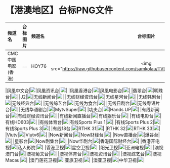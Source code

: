 # 【港澳地区】台标PNG文件
|频道名|台标图片|频道名|台标图片|
|:---|:---:|:---|:---:|
|CMC中国电影(香港)|<img src="https://raw.githubusercontent.com/samkolau/TVLOGO/main/logo/CNHK/CMC中国电影(香港).png">|HOY76|<img src="https://raw.githubusercontent.com/samkolau/TVLOGO/main/logo/CNHK/HOY76.png>|

|凤凰中文台|<img src="https://raw.githubusercontent.com/wanglindl/TVlogo/main/img/Phoenix1.png">|凤凰资讯台|<img src="https://raw.githubusercontent.com/wanglindl/TVlogo/main/img/Phoenix2.png">|
|凤凰香港台|<img src="https://raw.githubusercontent.com/wanglindl/TVlogo/main/img/Phoenix3.png">|凤凰电影台|<img src="https://raw.githubusercontent.com/wanglindl/TVlogo/main/img/Phoenix4.png">|
|翡翠台|<img src="https://raw.githubusercontent.com/wanglindl/TVlogo/main/img/TVB1.png">|明珠台|<img src="https://raw.githubusercontent.com/wanglindl/TVlogo/main/img/TVB2.png">|
|J2|<img src="https://raw.githubusercontent.com/wanglindl/TVlogo/main/img/TVB3.png">|无线新闻台|<img src="https://raw.githubusercontent.com/wanglindl/TVlogo/main/img/TVB4.png">|
|无线财经资讯台|<img src="https://raw.githubusercontent.com/wanglindl/TVlogo/main/img/TVB5.png">|无线星河台|<img src="https://raw.githubusercontent.com/wanglindl/TVlogo/main/img/TVB6.png">|
|无线韩剧台|<img src="https://raw.githubusercontent.com/wanglindl/TVlogo/main/img/TVB7.png">|无线经典台|<img src="https://raw.githubusercontent.com/wanglindl/TVlogo/main/img/TVB8.png">|
|无线综艺台|<img src="https://raw.githubusercontent.com/wanglindl/TVlogo/main/img/TVB9.png">|无线为食台|<img src="https://raw.githubusercontent.com/wanglindl/TVlogo/main/img/TVB10.png">|
|无线日剧台|<img src="https://raw.githubusercontent.com/wanglindl/TVlogo/main/img/TVB11.png">|无线粤语片台|<img src="https://raw.githubusercontent.com/wanglindl/TVlogo/main/img/TVB12.png">|
|无线华语剧台|<img src="https://raw.githubusercontent.com/wanglindl/TVlogo/main/img/TVB13.png">|MytvSuper|<img src="https://raw.githubusercontent.com/wanglindl/TVlogo/main/img/TVB14.png">|
|功夫台|<img src="https://raw.githubusercontent.com/wanglindl/TVlogo/main/img/TVB15.png">|Hands UP|<img src="https://raw.githubusercontent.com/wanglindl/TVlogo/main/img/TVB16.png">|
|有线新闻台|<img src="https://raw.githubusercontent.com/wanglindl/TVlogo/main/img/icable1.png">|有线财经资讯台|<img src="https://raw.githubusercontent.com/wanglindl/TVlogo/main/img/icable2.png">|
|有线新闻直播台|<img src="https://raw.githubusercontent.com/wanglindl/TVlogo/main/img/icable3.png">|有线娱乐台|<img src="https://raw.githubusercontent.com/wanglindl/TVlogo/main/img/icable4.png">|
|有线电影台|<img src="https://raw.githubusercontent.com/wanglindl/TVlogo/main/img/icable5.png">|有线HD603|<img src="https://raw.githubusercontent.com/wanglindl/TVlogo/main/img/icable6.png">|
|有线体育台|<img src="https://raw.githubusercontent.com/wanglindl/TVlogo/main/img/icable7.png">|有线Sports Plus 1|<img src="https://raw.githubusercontent.com/wanglindl/TVlogo/main/img/icable8.png">|
|有线Sports Plus 2|<img src="https://raw.githubusercontent.com/wanglindl/TVlogo/main/img/icable9.png">|有线Sports Plus 3|<img src="https://raw.githubusercontent.com/wanglindl/TVlogo/main/img/icable10.png">|
|有线18台|<img src="https://raw.githubusercontent.com/wanglindl/TVlogo/main/img/icable11.png">|RTHK 31|<img src="https://raw.githubusercontent.com/wanglindl/TVlogo/main/img/RTHK31.png">|
|RTHK 32|<img src="https://raw.githubusercontent.com/wanglindl/TVlogo/main/img/RTHK32.png">|RTHK 33|<img src="https://raw.githubusercontent.com/wanglindl/TVlogo/main/img/RTHK33.png">|
|Viutv|<img src="https://raw.githubusercontent.com/wanglindl/TVlogo/main/img/viutv.png">|Viutv6|<img src="https://raw.githubusercontent.com/wanglindl/TVlogo/main/img/viutv6.png">|
|Now新闻台|<img src="https://raw.githubusercontent.com/wanglindl/TVlogo/main/img/now1.png">|Now财经台|<img src="https://raw.githubusercontent.com/wanglindl/TVlogo/main/img/now2.png">|
|Now直播台|<img src="https://raw.githubusercontent.com/wanglindl/TVlogo/main/img/now3.png">|爆谷台|<img src="https://raw.githubusercontent.com/wanglindl/TVlogo/main/img/now4.png">|
|星影台|<img src="https://raw.githubusercontent.com/wanglindl/TVlogo/main/img/now5.png">|Now剧集台|<img src="https://raw.githubusercontent.com/wanglindl/TVlogo/main/img/now6.png">|
|Now华剧台|<img src="https://raw.githubusercontent.com/wanglindl/TVlogo/main/img/now7.png">|香港国际财经台|<img src="https://raw.githubusercontent.com/wanglindl/TVlogo/main/img/xggjcj.png">|
|香港开电视|<img src="https://raw.githubusercontent.com/wanglindl/TVlogo/main/img/xgkai.png">|私人影院|<img src="https://raw.githubusercontent.com/wanglindl/TVlogo/main/img/sirenyy.png">|
|香港卫视|<img src="https://raw.githubusercontent.com/wanglindl/TVlogo/main/img/HKS.png">|星空卫视|<img src="https://raw.githubusercontent.com/wanglindl/TVlogo/main/img/Startv.png">|
|阳光卫视|<img src="https://raw.githubusercontent.com/wanglindl/TVlogo/main/img/Suntv.png">|亚洲电视|<img src="https://raw.githubusercontent.com/wanglindl/TVlogo/main/img/ATV.png">|
|澳视澳门台|<img src="https://raw.githubusercontent.com/wanglindl/TVlogo/main/img/Aoshi1.png">|澳视葡文台|<img src="https://raw.githubusercontent.com/wanglindl/TVlogo/main/img/Aoshi2.png">|
|澳视体育台|<img src="https://raw.githubusercontent.com/wanglindl/TVlogo/main/img/Aoshi3.png">|澳视资讯台|<img src="https://raw.githubusercontent.com/wanglindl/TVlogo/main/img/Aoshi4.png">|
|澳视综艺台|<img src="https://raw.githubusercontent.com/wanglindl/TVlogo/main/img/Aoshi5.png">|澳视Macau|<img src="https://raw.githubusercontent.com/wanglindl/TVlogo/main/img/Aoshi6.png">|
|澳门莲花卫视|<img src="https://raw.githubusercontent.com/wanglindl/TVlogo/main/img/Lotus.png">|亚旅卫视|<img src="https://raw.githubusercontent.com/wanglindl/TVlogo/main/img/ACTSTV.png">|
|澳亚卫视|<img src="https://raw.githubusercontent.com/wanglindl/TVlogo/main/img/Aoya.png">|中华卫视|<img src="https://raw.githubusercontent.com/wanglindl/TVlogo/main/img/CHTV.png">|
